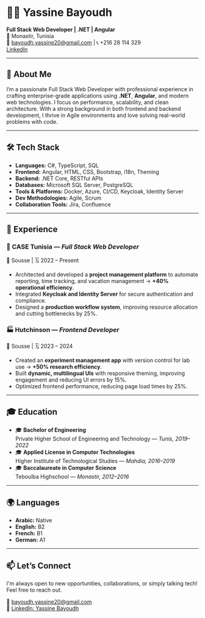 # 👨‍💻 Yassine Bayoudh

**Full Stack Web Developer | .NET | Angular**  
📍 Monastir, Tunisia  
📧 bayoudh.yassine20@gmail.com | 📞 +216 28 114 329  
[LinkedIn](https://www.linkedin.com/in/yassinebayoudh)

---

## 🚀 About Me

I’m a passionate Full Stack Web Developer with professional experience in crafting enterprise-grade applications using **.NET**, **Angular**, and modern web technologies. I focus on performance, scalability, and clean architecture. With a strong background in both frontend and backend development, I thrive in Agile environments and love solving real-world problems with code.

---

## 🛠️ Tech Stack

- **Languages:** C#, TypeScript, SQL  
- **Frontend:** Angular, HTML, CSS, Bootstrap, i18n, Theming  
- **Backend:** .NET Core, RESTful APIs  
- **Databases:** Microsoft SQL Server, PostgreSQL  
- **Tools & Platforms:** Docker, Azure, CI/CD, Keycloak, Identity Server  
- **Dev Methodologies:** Agile, Scrum  
- **Collaboration Tools:** Jira, Confluence

---

## 🧩 Experience

### 🏢 CASE Tunisia — *Full Stack Web Developer*  
📍 Sousse | 🗓️ 2022 – Present  
- Architected and developed a **project management platform** to automate reporting, time tracking, and vacation management → **+40% operational efficiency**.
- Integrated **Keycloak and Identity Server** for secure authentication and compliance.
- Designed a **production workflow system**, improving resource allocation and cutting bottlenecks by 25%.

### 🏭 Hutchinson — *Frontend Developer*  
📍 Sousse | 🗓️ 2023 – 2024  
- Created an **experiment management app** with version control for lab use → **+50% research efficiency**.
- Built **dynamic, multilingual UIs** with responsive theming, improving engagement and reducing UI errors by 15%.
- Optimized frontend performance, reducing page load times by 25%.

---

## 🎓 Education

- 🎓 **Bachelor of Engineering**  
  Private Higher School of Engineering and Technology — *Tunis, 2019–2022*
- 🎓 **Applied License in Computer Technologies**  
  Higher Institute of Technological Studies — *Mahdia, 2016–2019*
- 🎓 **Baccalaureate in Computer Science**  
  Teboulba Highschool — *Monastir, 2012–2016*

---

## 🌍 Languages

- **Arabic:** Native  
- **English:** B2  
- **French:** B1  
- **German:** A1

---

## 📫 Let’s Connect

I'm always open to new opportunities, collaborations, or simply talking tech! Feel free to reach out.

📧 bayoudh.yassine20@gmail.com  
🔗 [LinkedIn: Yassine Bayoudh](https://www.linkedin.com/in/yassinebayoudh)
